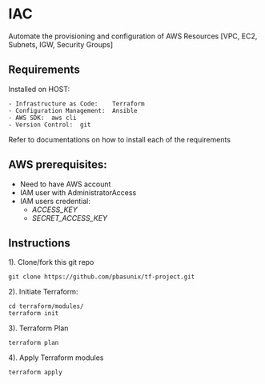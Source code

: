 # IAC

Automate the provisioning and configuration of AWS Resources [VPC, EC2, Subnets, IGW, Security Groups]  

## Requirements

Installed on HOST:

	- Infrastructure as Code:    Terraform
	- Configuration Management:  Ansible
	- AWS SDK:  aws cli
	- Version Control:  git

Refer to documentations on how to install each of the requirements  

## AWS prerequisites:  

- Need to have AWS account
- IAM user with AdministratorAccess
- IAM users credential: 
	- *ACCESS_KEY*
	- *SECRET_ACCESS_KEY*

## Instructions 

1). Clone/fork this git repo

```
git clone https://github.com/pbasunix/tf-project.git  
```

2). Initiate Terraform:

```
cd terraform/modules/
terraform init
```

3). Terraform Plan

```
terraform plan
```

4). Apply Terraform modules

```
terraform apply
```

